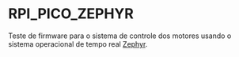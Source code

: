 # **RPI_PICO_ZEPHYR**

Teste de firmware para o sistema de controle dos motores usando o sistema operacional de tempo real [Zephyr](https://docs.zephyrproject.org/latest/index.html).